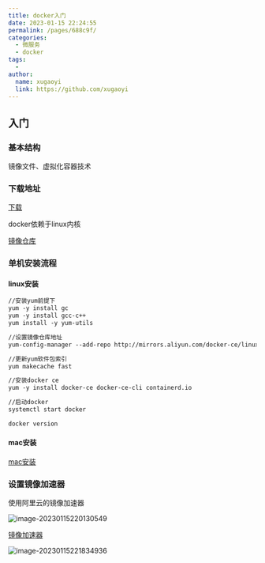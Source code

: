 ```yaml
---
title: docker入门
date: 2023-01-15 22:24:55
permalink: /pages/688c9f/
categories:
  - 微服务
  - docker
tags:
  - 
author: 
  name: xugaoyi
  link: https://github.com/xugaoyi
---
```

## 入门

### 基本结构

镜像文件、虚拟化容器技术

### 下载地址

[下载](www.docker.com)

docker依赖于linux内核

[镜像仓库](www.hub.docker.com)

### 单机安装流程

#### linux安装



```xml
//安装yum前提下
yum -y install gc
yum -y install gcc-c++
yum install -y yum-utils

//设置镜像仓库地址
yum-config-manager --add-repo http://mirrors.aliyun.com/docker-ce/linux/centos/docker-ce.repo

//更新yum软件包索引
yum makecache fast

//安装docker ce
yum -y install docker-ce docker-ce-cli containerd.io

//启动docker
systemctl start docker

docker version
```

#### mac安装
[mac安装](https://blog.csdn.net/gongzi_9/article/details/123715480?ops_request_misc=%257B%2522request%255Fid%2522%253A%2522167379276516782428633738%2522%252C%2522scm%2522%253A%252220140713.130102334..%2522%257D&request_id=167379276516782428633738&biz_id=0&utm_medium=distribute.pc_search_result.none-task-blog-2~all~top_positive~default-1-123715480-null-null.142^v71^one_line,201^v4^add_ask&utm_term=Mac安装docker&spm=1018.2226.3001.4187)


### 设置镜像加速器

使用阿里云的镜像加速器

![image-20230115220130549](C:/Users/zhengjian/AppData/Roaming/Typora/typora-user-images/image-20230115220130549.png)

[镜像加速器](![image-20230115221817575](C:/Users/zhengjian/AppData/Roaming/Typora/typora-user-images/image-20230115221817575.png)![image-20230115221817575](C:/Users/zhengjian/AppData/Roaming/Typora/typora-user-images/image-20230115221817575.png))

![image-20230115221834936](https%253A%252F%252F2290653824-github-io.oss-cn-hangzhou.aliyuncs.com%252Fimage-20230115221834936.png)